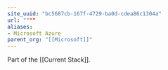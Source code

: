 ```yaml
---
site_uuid: "bc5687cb-167f-4729-ba0d-cdea86c1304a"
url: """"
aliases:
- Microsoft Azure
parent_org: "[[Microsoft]]"
---
```

Part of the [[Current Stack]]. 